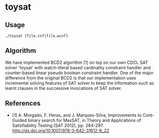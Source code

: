 toysat
======

Usage
-----

    ./toysat [file.cnf|file.wcnf]

Algorithm
---------

We have implemented BCD2 algorithm [1] on top on our own CDCL SAT solver
'toysat' with watch-literal based cardinality constraint handler and
counter-based linear pseudo boolean constraint handler. One of the major
difference from the original BCD2 is that our implementation uses incremental
solving features of SAT solver to keep the information such as learnt clauses
in the successive invocations of SAT solver.

References
----------

* [1] A. Morgado, F. Heras, and J. Marques-Silva,
  Improvements to Core-Guided binary search for MaxSAT,
  in Theory and Applications of Satisfiability Testing (SAT 2012),
  pp. 284-297.
  <http://dx.doi.org/10.1007/978-3-642-31612-8_22>
